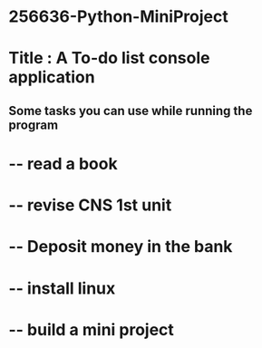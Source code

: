 # 256636-Python-MiniProject
# Title : A To-do list console application

## Some tasks you can use while running the program
#   -- read a book
#   -- revise CNS 1st unit 
#   -- Deposit money in the bank
#   -- install linux 
#   -- build a mini project
